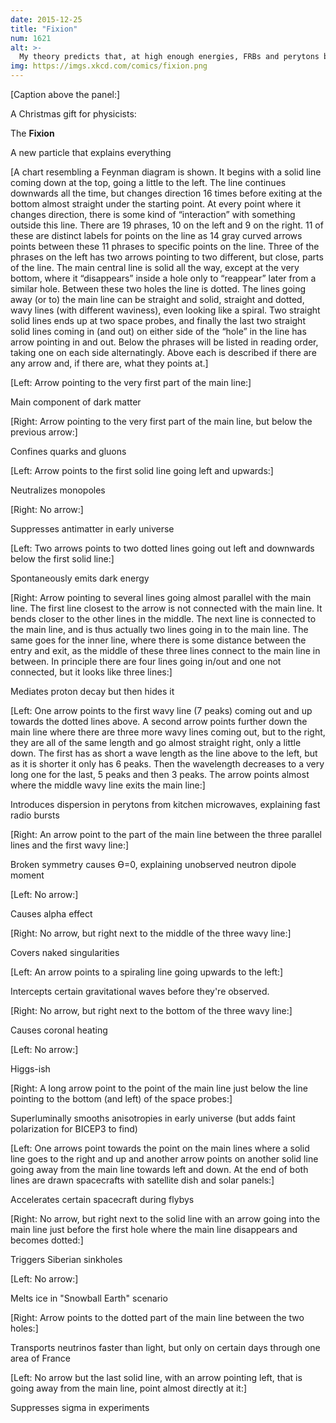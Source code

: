 ```yaml
---
date: 2015-12-25
title: "Fixion"
num: 1621
alt: >-
  My theory predicts that, at high enough energies, FRBs and perytons become indistinguishable because the detector burns out.
img: https://imgs.xkcd.com/comics/fixion.png
---
```

[Caption above the panel:]

A Christmas gift for physicists:

The **Fixion**

A new particle that explains everything

[A chart resembling a Feynman diagram is shown. It begins with a solid line coming down at the top, going a little to the left. The line continues downwards all the time, but changes direction 16 times before exiting at the bottom almost straight under the starting point. At every point where it changes direction, there is some kind of “interaction” with something outside this line. There are 19 phrases, 10 on the left and 9 on the right. 11 of these are distinct labels for points on the line as 14 gray curved arrows points between these 11 phrases to specific points on the line. Three of the phrases on the left has two arrows pointing to two different, but close, parts of the line. The main central line is solid all the way, except at the very bottom, where it “disappears” inside a hole only to “reappear” later from a similar hole. Between these two holes the line is dotted. The lines going away (or to) the main line can be straight and solid, straight and dotted, wavy lines (with different waviness), even looking like a spiral. Two straight solid lines ends up at two space probes, and finally the last two straight solid lines coming in (and out) on either side of the “hole” in the line has arrow pointing in and out. Below the phrases will be listed in reading order, taking one on each side alternatingly. Above each is described if there are any arrow and, if there are, what they points at.]

[Left: Arrow pointing to the very first part of the main line:]

Main component of dark matter

[Right: Arrow pointing to the very first part of the main line, but below the previous arrow:]

Confines quarks and gluons

[Left: Arrow points to the first solid line going left and upwards:]

Neutralizes monopoles

[Right: No arrow:]

Suppresses antimatter in early universe

[Left: Two arrows points to two dotted lines going out left and downwards below the first solid line:]

Spontaneously emits dark energy

[Right: Arrow pointing to several lines going almost parallel with the main line. The first line closest to the arrow is not connected with the main line. It bends closer to the other lines in the middle. The next line is connected to the main line, and is thus actually two lines going in to the main line. The same goes for the inner line, where there is some distance between the entry and exit, as the middle of these three lines connect to the main line in between. In principle there are four lines going in/out and one not connected, but it looks like three lines:]

Mediates proton decay but then hides it

[Left: One arrow points to the first wavy line (7 peaks) coming out and up towards the dotted lines above. A second arrow points further down the main line where there are three more wavy lines coming out, but to the right, they are all of the same length and go almost straight right, only a little down. The first has as short a wave length as the line above to the left, but as it is shorter it only has 6 peaks. Then the wavelength decreases to a very long one for the last, 5 peaks and then 3 peaks. The arrow points almost where the middle wavy line exits the main line:]

Introduces dispersion in perytons from kitchen microwaves, explaining fast radio bursts

[Right: An arrow point to the part of the main line between the three parallel lines and the first wavy line:]

Broken symmetry causes ϴ=0, explaining unobserved neutron dipole moment

[Left: No arrow:]

Causes alpha effect

[Right: No arrow, but right next to the middle of the three wavy line:]

Covers naked singularities

[Left: An arrow points to a spiraling line going upwards to the left:]

Intercepts certain gravitational waves before they're observed.

[Right: No arrow, but right next to the bottom of the three wavy line:]

Causes coronal heating

[Left: No arrow:]

Higgs-ish

[Right: A long arrow point to the point of the main line just below the line pointing to the bottom (and left) of the space probes:]

Superluminally smooths anisotropies in early universe (but adds faint polarization for BICEP3 to find)

[Left: One arrows point towards the point on the main lines where a solid line goes to the right and up and another arrow points on another solid line going away from the main line towards left and down. At the end of both lines are drawn spacecrafts with satellite dish and solar panels:]

Accelerates certain spacecraft during flybys

[Right: No arrow, but right next to the solid line with an arrow going into the main line just before the first hole where the main line disappears and becomes dotted:]

Triggers Siberian sinkholes

[Left: No arrow:]

Melts ice in "Snowball Earth" scenario

[Right: Arrow points to the dotted part of the main line between the two holes:]

Transports neutrinos faster than light, but only on certain days through one area of France

[Left: No arrow but the last solid line, with an arrow pointing left, that is going away from the main line, point almost directly at it:]

Suppresses sigma in experiments